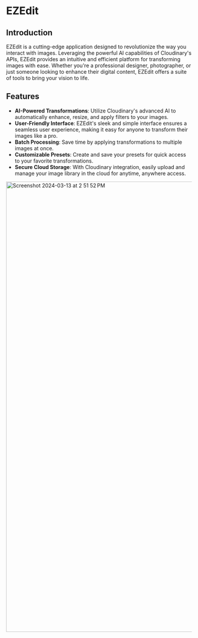 # EZEdit

## Introduction

EZEdit is a cutting-edge application designed to revolutionize the way you interact with images. Leveraging the powerful AI capabilities of Cloudinary's APIs, EZEdit provides an intuitive and efficient platform for transforming images with ease. Whether you're a professional designer, photographer, or just someone looking to enhance their digital content, EZEdit offers a suite of tools to bring your vision to life.

## Features

- **AI-Powered Transformations**: Utilize Cloudinary's advanced AI to automatically enhance, resize, and apply filters to your images.
- **User-Friendly Interface**: EZEdit's sleek and simple interface ensures a seamless user experience, making it easy for anyone to transform their images like a pro.
- **Batch Processing**: Save time by applying transformations to multiple images at once.
- **Customizable Presets**: Create and save your presets for quick access to your favorite transformations.
- **Secure Cloud Storage**: With Cloudinary integration, easily upload and manage your image library in the cloud for anytime, anywhere access.

<img width="1223" alt="Screenshot 2024-03-13 at 2 51 52 PM" src="https://github.com/Kaplaugher/imagine/assets/22328417/6c76cfb1-3da2-42e6-bad7-575a34cb37e1">

